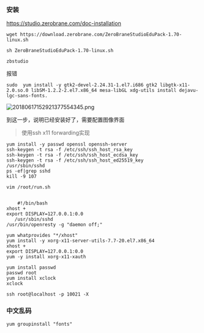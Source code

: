 ### 安装

https://studio.zerobrane.com/doc-installation

```shell
wget https://download.zerobrane.com/ZeroBraneStudioEduPack-1.70-linux.sh

sh ZeroBraneStudioEduPack-1.70-linux.sh

zbstudio

```

报错



```shell
sudo  yum install -y gtk2-devel-2.24.31-1.el7.i686 gtk2 libgtk-x11-2.0.so.0 libSM-1.2.2-2.el7.x86_64 mesa-libGL xdg-utils install dejavu-lgc-sans-fonts.
```

![20180617152921377554345.png](http://tracerzzz.cn/20180617152921377554345.png)

到这一步，说明已经安装好了，需要配置图像界面

> 使用ssh x11 forwarding实现







```
yum install -y passwd openssl openssh-server
ssh-keygen -t rsa -f /etc/ssh/ssh_host_rsa_key
ssh-keygen -t rsa -f /etc/ssh/ssh_host_ecdsa_key
ssh-keygen -t rsa -f /etc/ssh/ssh_host_ed25519_key
/usr/sbin/sshd
ps -ef|grep sshd
kill -9 107

vim /root/run.sh


    #!/bin/bash
xhost +
export DISPLAY=127.0.0.1:0.0
   /usr/sbin/sshd
/usr/bin/openresty -g "daemon off;"

yum whatprovides "*/xhost"
yum install -y xorg-x11-server-utils-7.7-20.el7.x86_64
xhost +
export DISPLAY=127.0.0.1:0.0
yum -y install xorg-x11-xauth

yum install passwd
passwd root
yum install xclock
xclock
```

```
ssh root@localhost -p 10021 -X
```



### 中文乱码

```shell
yum groupinstall "fonts"
```

